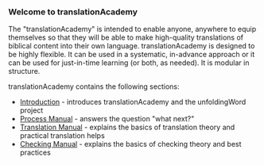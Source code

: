 
### Welcome to translationAcademy

The "translationAcademy" is intended to enable anyone, anywhere to equip themselves so that they will be able to make high-quality translations of biblical content into their own language. translationAcademy is designed to be highly flexible. It can be used in a systematic, in-advance approach or it can be used for just-in-time learning (or both, as needed). It is modular in structure. 

translationAcademy contains the following sections:

* [Introduction](../ta-intro/01.md) - introduces translationAcademy and the unfoldingWord project
* [Process Manual](../../process/process-manual/01.md)  - answers the question "what next?"
* [Translation Manual](../../translate/translate-manual/01.md) - explains the basics of translation theory and practical translation helps
* [Checking Manual](../../checking/intro-check/01.md) - explains the basics of checking theory and best practices



